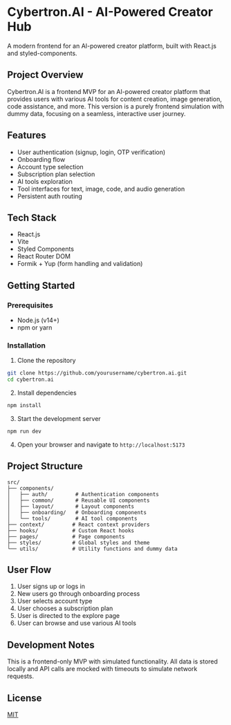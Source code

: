 # Cybertron.AI - AI-Powered Creator Hub

A modern frontend for an AI-powered creator platform, built with React.js and styled-components.

## Project Overview

Cybertron.AI is a frontend MVP for an AI-powered creator platform that provides users with various AI tools for content creation, image generation, code assistance, and more. This version is a purely frontend simulation with dummy data, focusing on a seamless, interactive user journey.

## Features

- User authentication (signup, login, OTP verification)
- Onboarding flow
- Account type selection
- Subscription plan selection
- AI tools exploration
- Tool interfaces for text, image, code, and audio generation
- Persistent auth routing

## Tech Stack

- React.js
- Vite
- Styled Components
- React Router DOM
- Formik + Yup (form handling and validation)

## Getting Started

### Prerequisites

- Node.js (v14+)
- npm or yarn

### Installation

1. Clone the repository
```bash
git clone https://github.com/yourusername/cybertron.ai.git
cd cybertron.ai
```

2. Install dependencies
```bash
npm install
```

3. Start the development server
```bash
npm run dev
```

4. Open your browser and navigate to `http://localhost:5173`

## Project Structure

```
src/
├── components/
│   ├── auth/         # Authentication components
│   ├── common/       # Reusable UI components
│   ├── layout/       # Layout components
│   ├── onboarding/   # Onboarding components
│   └── tools/        # AI tool components
├── context/         # React context providers
├── hooks/           # Custom React hooks
├── pages/           # Page components
├── styles/          # Global styles and theme
└── utils/           # Utility functions and dummy data
```

## User Flow

1. User signs up or logs in
2. New users go through onboarding process
3. User selects account type
4. User chooses a subscription plan
5. User is directed to the explore page
6. User can browse and use various AI tools

## Development Notes

This is a frontend-only MVP with simulated functionality. All data is stored locally and API calls are mocked with timeouts to simulate network requests.

## License

[MIT](LICENSE)
